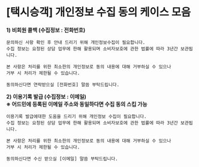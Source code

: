 # [택시승객] 개인정보 수집 동의 케이스 모음

**1) 비회원 콜백 (수집정보 : 전화번호)**

```
문의하신 사항 확인 후 안내 드리기 위해 개인정보수집이 필요합니다.   
수집 정보는 요청된 상담 업무에 한해 활용되며 소비자보호에 관한 법률에 따라 3년간 보관됩니다.  
  
본 사항은 처리를 위한 최소한의 개인정보로 동의 내용에 대해 거부하실 수 있으나  
거부 시 처리가 제한될 수 있습니다.   
  
동의하신다면 연락받으실 [전화번호] 말씀 부탁드립니다.
```

**2) 이용기록 발급 (수집정보 : 이메일)**  
**※ 어드민에 등록된 이메일 주소와 동일하다면 수집 동의 스킵 가능**

```
이용기록 발급에대한 도움을 드리기 위해 개인정보 수집이 필요합니다.  
수집 정보는 요청된 상담 업무에 한해 활용되며 소비자보호에 관한 법률에 따라 3년간 보관됩니다.  
  
본 사항은 처리를 위한 최소한의 개인정보로 동의 내용에 대해 거부하실 수 있으나  
거부 시 처리가 제한될 수 있습니다.   
  
동의하신다면 수신 받으실 [이메일] 말씀 부탁드립니다.
```